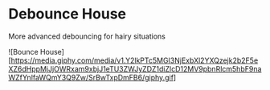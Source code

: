 # Debounce House

More advanced debouncing for hairy situations

![Bounce House][https://media.giphy.com/media/v1.Y2lkPTc5MGI3NjExbXl2YXQzejk2b2F5eXZ6dHppMjJjOWRxam9xbjJ1eTU3ZWJyZDZ1diZlcD12MV9pbnRlcm5hbF9naWZfYnlfaWQmY3Q9Zw/SrBwTxpDmFB6/giphy.gif]
